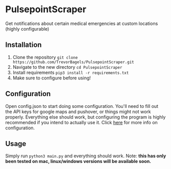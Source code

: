 # PulsepointScraper
Get notifications about certain medical emergencies at custom locations (highly configurable)

## Installation
1. Clone the repository `git clone https://github.com/TrevorBagels/PulsepointScraper.git`
2. Navigate to the new directory `cd PulsepointScraper`
3. Install requirements `pip3 install -r requirements.txt`
4. Make sure to configure before using!

## Configuration
Open config.json to start doing some configuration. You'll need to fill out the API keys for google maps and pushover, or things might not work properly. Everything else should work, but configuring the program is highly recommended if you intend to actually use it. Click [here](https://github.com/TrevorBagels/PulsepointScraper/wiki/Configuration) for more info on configuration. 

## Usage
Simply run `python3 main.py` and everything should work. Note: **this has only been tested on mac, linux/windows versions will be available soon.**

